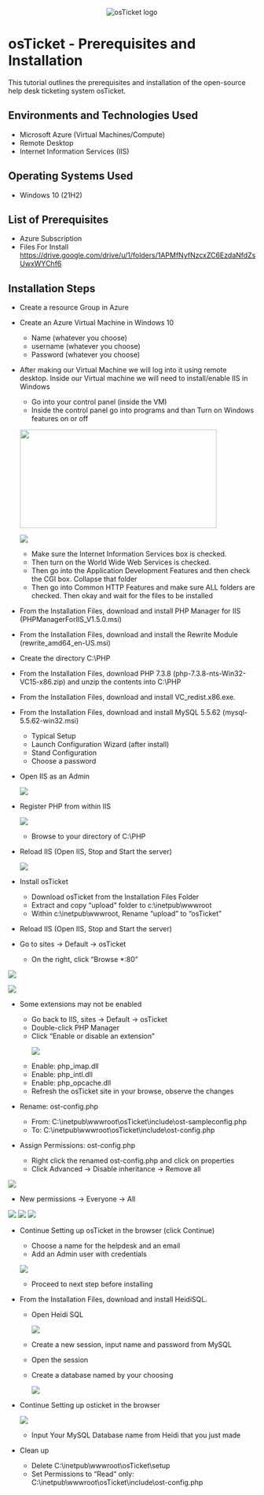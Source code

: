 <p align="center">
<img src="https://i.imgur.com/Clzj7Xs.png" alt="osTicket logo"/>
</p>

<h1>osTicket - Prerequisites and Installation</h1>
This tutorial outlines the prerequisites and installation of the open-source help desk ticketing system osTicket.<br />


<h2>Environments and Technologies Used</h2>

- Microsoft Azure (Virtual Machines/Compute)
- Remote Desktop
- Internet Information Services (IIS)

<h2>Operating Systems Used </h2>

- Windows 10</b> (21H2)

<h2>List of Prerequisites</h2>

- Azure Subscription
- Files For Install https://drive.google.com/drive/u/1/folders/1APMfNyfNzcxZC6EzdaNfdZsUwxWYChf6

<h2>Installation Steps</h2>

- Create a resource Group in Azure
- Create an Azure Virtual Machine in Windows 10
  - Name (whatever you choose)
  - username (whatever you choose)
  - Password (whatever you choose)

- After making our Virtual Machine we will log into it using remote desktop. Inside our Virtual machine we will need to install/enable IIS in Windows
  - Go into your control panel (inside the VM)
  - Inside the control panel go into programs and than Turn on Windows features on or off
   <p>
     <img src="https://i.imgur.com/D50bfHe.png" width="400" height="200"/>
   </p>
   <P>
     <img src="https://i.imgur.com/H8zPq8j.png"
   </P>
     
   - Make sure the Internet Information Services box is checked.
   - Then turn on the World Wide Web Services is checked.
   - Then go into the Application Development Features and then check the CGI box. Collapse that folder
   - Then go into Common HTTP Features and make sure ALL folders are checked. Then okay and wait for the files to be installed

- From the Installation Files, download and install PHP Manager for IIS (PHPManagerForIIS_V1.5.0.msi)
- From the Installation Files, download and install the Rewrite Module (rewrite_amd64_en-US.msi)
- Create the directory C:\PHP
- From the Installation Files, download PHP 7.3.8 (php-7.3.8-nts-Win32-VC15-x86.zip) and unzip the contents into C:\PHP
- From the Installation Files, download and install VC_redist.x86.exe.
- From the Installation Files, download and install MySQL 5.5.62 (mysql-5.5.62-win32.msi)
  - Typical Setup
  - Launch Configuration Wizard (after install)
  - Stand Configuration
  - Choose a password
 - Open IIS as an Admin
   <P>
   <img src="https://i.imgur.com/naKiFJv.png"/>
   </P>
 - Register PHP from within IIS
   <P>
     <img src="https://i.imgur.com/2WYoWxq.png"/>
   </P>

      - Browse to your directory of C:\PHP
 - Reload IIS (Open IIS, Stop and Start the server)
   <P>
     <img src="https://i.imgur.com/tPxLSDP.png"/> 
   </P>
 - Install osTicket
   - Download osTicket from the Installation Files Folder
   - Extract and copy “upload” folder to c:\inetpub\wwwroot
   - Within c:\inetpub\wwwroot, Rename “upload” to “osTicket”
     
- Reload IIS (Open IIS, Stop and Start the server)
- Go to sites -> Default -> osTicket
  - On the right, click “Browse *:80” 
 <P>
  <img src="https://i.imgur.com/noybem3.png"/>
</P>  
 <P>
  <img src="https://i.imgur.com/4CGr8J8.png"/>
 </P>
 
- Some extensions may not be enabled
  - Go back to IIS, sites -> Default -> osTicket
  - Double-click PHP Manager
  - Click “Enable or disable an extension”
    <P>
    <img src="https://i.imgur.com/S626ymX.png"/>
    </P>
  - Enable: php_imap.dll
  - Enable: php_intl.dll
  - Enable: php_opcache.dll
  - Refresh the osTicket site in your browse, observe the changes
  
- Rename: ost-config.php
  - From: C:\inetpub\wwwroot\osTicket\include\ost-sampleconfig.php
  - To: C:\inetpub\wwwroot\osTicket\include\ost-config.php

- Assign Permissions: ost-config.php
   - Right click the renamed ost-config.php and click on properties
   - Click Advanced -> Disable inheritance -> Remove all
 <img src="https://i.imgur.com/XKh7WbT.png"/>
 
   - New permissions -> Everyone -> All
 <img src="https://i.imgur.com/ZwiqJcm.png"/>
 <img src="https://i.imgur.com/JtBteDl.png"/>
 <img src="https://i.imgur.com/3mMwnF5.png"/>

- Continue Setting up osTicket in the browser (click Continue)
  - Choose a name for the helpdesk and an email
  - Add an Admin user with credentials
   <P>
    <img src="https://i.imgur.com/gzbcgDN.png"/>
  </P>
  
   - Proceed to next step before installing
    
- From the Installation Files, download and install HeidiSQL.
  - Open Heidi SQL
     <P>
    <img src="https://i.imgur.com/q165OEu.png"/>
    </P
      
   - Create a new session, input name and password from MySQL
   - Open the session
   - Create a database named by your choosing
     <P>
       <img src="https://i.imgur.com/nufjt2M.png"/>
     </P>
   
 
- Continue Setting up osticket in the browser
  <P>
    <img src="https://i.imgur.com/vla7eDX.png"/>
  </P>
  
    - Input Your MySQL Database name from Heidi that you just made
    

- Clean up
   - Delete C:\inetpub\wwwroot\osTicket\setup
   - Set Permissions to “Read” only: C:\inetpub\wwwroot\osTicket\include\ost-config.php
  

  









 
   


   


  
  




